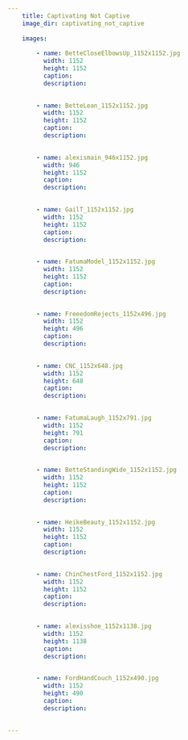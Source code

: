 ```yaml
---
    title: Captivating Not Captive
    image_dir: captivating_not_captive
    
    images:
        
        - name: BetteCloseElbowsUp_1152x1152.jpg
          width: 1152
          height: 1152
          caption:
          description:

        
        - name: BetteLean_1152x1152.jpg
          width: 1152
          height: 1152
          caption:
          description:

        
        - name: alexismain_946x1152.jpg
          width: 946
          height: 1152
          caption:
          description:

        
        - name: GailT_1152x1152.jpg
          width: 1152
          height: 1152
          caption:
          description:

        
        - name: FatumaModel_1152x1152.jpg
          width: 1152
          height: 1152
          caption:
          description:

        
        - name: FreeedomRejects_1152x496.jpg
          width: 1152
          height: 496
          caption:
          description:

        
        - name: CNC_1152x648.jpg
          width: 1152
          height: 648
          caption:
          description:

        
        - name: FatumaLaugh_1152x791.jpg
          width: 1152
          height: 791
          caption:
          description:

        
        - name: BetteStandingWide_1152x1152.jpg
          width: 1152
          height: 1152
          caption:
          description:

        
        - name: HeikeBeauty_1152x1152.jpg
          width: 1152
          height: 1152
          caption:
          description:

        
        - name: ChinChestFord_1152x1152.jpg
          width: 1152
          height: 1152
          caption:
          description:

        
        - name: alexisshoe_1152x1138.jpg
          width: 1152
          height: 1138
          caption:
          description:

        
        - name: FordHandCouch_1152x490.jpg
          width: 1152
          height: 490
          caption:
          description:

        
---
```

    